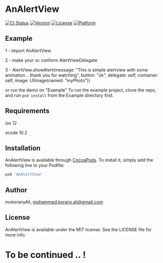 # AnAlertView

[![CI Status](https://img.shields.io/travis/mokoranyAli/AnAlertView.svg?style=flat)](https://travis-ci.org/mokoranyAli/AnAlertView)
[![Version](https://img.shields.io/cocoapods/v/AnAlertView.svg?style=flat)](https://cocoapods.org/pods/AnAlertView)
[![License](https://img.shields.io/cocoapods/l/AnAlertView.svg?style=flat)](https://cocoapods.org/pods/AnAlertView)
[![Platform](https://img.shields.io/cocoapods/p/AnAlertView.svg?style=flat)](https://cocoapods.org/pods/AnAlertView)

## Example

1 - import AnAlertView 

2 - make your vc conform AlertViewDelegate

3 - AlertView.showAlert(message: "This is simple alertview with some animation .. thank you for watching", button: "ok", delegate: self, container: self, image: UIImage(named: "myPhoto"))

or run the demo on "Example"
To run the example project, clone the repo, and run `pod install` from the Example directory first.

## Requirements
ios 12

xcode 10.2

## Installation

AnAlertView is available through [CocoaPods](https://cocoapods.org). To install
it, simply add the following line to your Podfile:

```ruby
pod 'AnAlertView'
```

## Author

mokoranyAli, mohammed.korany.ali@gmail.com

## License

AnAlertView is available under the MIT license. See the LICENSE file for more info.



# To be continued .. !
